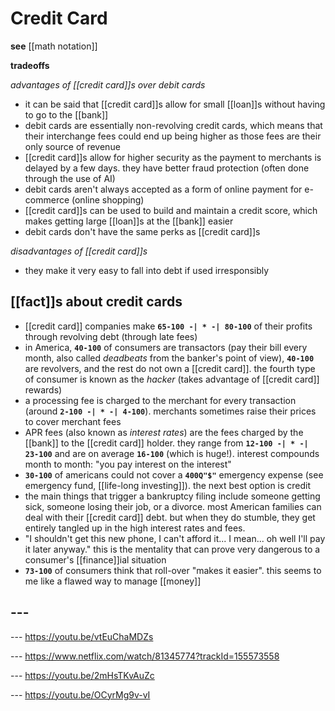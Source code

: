 # Credit Card

**see** [[math notation]]

**tradeoffs**

_advantages of [[credit card]]s over debit cards_

- it can be said that [[credit card]]s allow for small [[loan]]s without having to go to the [[bank]]
- debit cards are essentially non-revolving credit cards, which means that their interchange fees could end up being higher as those fees are their only source of revenue
- [[credit card]]s allow for higher security as the payment to merchants is delayed by a few days. they have better fraud protection (often done through the use of AI)
- debit cards aren't always accepted as a form of online payment for e-commerce (online shopping)
- [[credit card]]s can be used to build and maintain a credit score, which makes getting large [[loan]]s at the [[bank]] easier
- debit cards don't have the same perks as [[credit card]]s

_disadvantages of [[credit card]]s_

- they make it very easy to fall into debt if used irresponsibly

## [[fact]]s about credit cards

- [[credit card]] companies make **`65-100 -| * -| 80-100`** of their profits through revolving debt (through late fees)
- in America, **`40-100`** of consumers are transactors (pay their bill every month, also called _deadbeats_ from the banker's point of view), **`40-100`** are revolvers, and the rest do not own a [[credit card]]. the fourth type of consumer is known as the _hacker_ (takes advantage of [[credit card]] rewards)
- a processing fee is charged to the merchant for every transaction (around **`2-100 -| * -| 4-100`**). merchants sometimes raise their prices to cover merchant fees
- APR fees (also known as _interest rates_) are the fees charged by the [[bank]] to the [[credit card]] holder. they range from **`12-100 -| * -| 23-100`** and are on average **`16-100`** (which is huge!). interest compounds month to month: "you pay interest on the interest"
- **`30-100`** of americans could not cover a **`400Q"$"`** emergency expense (see emergency fund, [[life-long investing]]). the next best option is credit
- the main things that trigger a bankruptcy filing include someone getting sick, someone losing their job, or a divorce. most American families can deal with their [[credit card]] debt. but when they do stumble, they get entirely tangled up in the high interest rates and fees.
- "I shouldn't get this new phone, I can't afford it... I mean... oh well I'll pay it later anyway." this is the mentality that can prove very dangerous to a consumer's [[finance]]ial situation
- **`73-100`** of consumers think that roll-over "makes it easier". this seems to me like a flawed way to manage [[money]]

## ---

--- <https://youtu.be/vtEuChaMDZs>

--- <https://www.netflix.com/watch/81345774?trackId=155573558>

--- <https://youtu.be/2mHsTKvAuZc>

--- <https://youtu.be/OCyrMg9v-vI>
